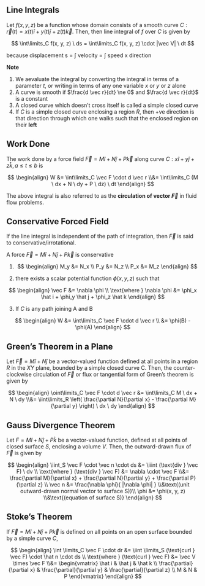 ## Line Integrals

Let $f(x, y, z)$ be a function whose domain consists of a smooth curve $C: \vec r(t) = x(t) \hat i + y(t) \hat j + z(t) \vec k$. Then, then line integral of $f$ over $C$ is given by

$$
\int\limits_C f(x, y, z) \ ds = \int\limits_C f(x, y, z) \cdot |\vec V| \ dt
$$

because displacement s = $\int$ velocity = $\int$ speed x direction

**Note**

1. We aevaluate the integral by converting the integral in terms of a parameter $t$, or writing in terms of any one variable $x$ or $y$ or $z$ alone
2. A curve is smooth if $\frac{d \vec r}{dt} \ne 0$ and $\frac{d \vec r}{dt}$ is a constant
3. A closed curve which doesn’t cross itself is called a simple closed curve
4. If $C$ is a simple closed curve enclosing a region $R$, then +ve direction is that direction through which one walks such that the enclosed region on their **left**

## Work Done

The work done by a force field $\vec F = M \hat i + N \hat j + P \vec k$ along curve $C: x \hat i + y \hat j + z \hat k, a \le t \le b$ is

$$
\begin{align}
W &= \int\limits_C \vec F \cdot d \vec r \\&= \int\limits_C (M \ dx + N \ dy + P \ dz) \ dt
\end{align}
$$

The above integral is also referred to as the **circulation of vector $\vec F$** in fluid flow problems.

## Conservative Forced Field

If the line integral is independent of the path of integration, then $\vec F$ is said to conservative/irrotational.

A force $\vec F = M \hat i + N \hat j + P \vec k$ is conservative

1. $$
   \begin{align}
   M_y &= N_x \\
	 P_y &= N_z \\
	 P_x &= M_z
   \end{align}
   $$

2. there exists a scalar potential function $\phi(x, y, z)$ such that
   
$$
\begin{align}
\vec F &= \nabla \phi \\
\text{where } \nabla \phi &= \phi_x \hat i + \phi_y \hat j + \phi_z \hat k
\end{align}
$$

3. If $C$ is any path joining A and B

$$
\begin{align}
W &= \int\limits_C \vec F \cdot d \vec r \\   &= \phi(B) - \phi(A)
\end{align}
$$

## Green’s Theorem in a Plane

Let $\vec F = M \hat i + N \hat j$ be a vector-valued function defined at all points in a region $R$ in the $XY$ plane, bounded by a simple closed curve C. Then, the counter-clockwise circulation of $\vec F$ or flux or tangential form of Green’s theorem is given by

$$
\begin{align}
\oint\limits_C \vec F \cdot d \vec r &= \int\limits_C M \ dx + N \ dy \\&= \iint\limits_R 
\left( \frac{\partial N}{\partial x} - \frac{\partial M}{\partial y} \right)
\ dx \ dy
\end{align}
$$

## Gauss Divergence Theorem

Let $F = M \hat i + N \hat j + P \hat k$ be a vector-valued function, defined at all points of closed surface $S$, enclosing a volume $V$. Then, the outward-drawn flux of $\vec F$ is given by

$$
\begin{align}
\iint_S \vec F \cdot \vec n \cdot ds &=
\iiint (\text{div } \vec F) \ dv \\
\text{where }
(\text{div } \vec F) &= \nabla \cdot \vec F \\&= \frac{\partial M}{\partial x} + \frac{\partial N}{\partial y} + \frac{\partial P}{\partial z} \\
\vec n &= \frac{\nabla \phi}{ |\nabla \phi| } \\&\text{(unit outward-drawn normal vector to surface S)}\\
\phi &= \phi(x, y, z) \\&\text{(equation of surface S)}
\end{align}
$$

## Stoke’s Theorem

If $\vec F = M \hat i + N \hat j + P \vec k$ is defined on all points on an open surface bounded by a simple curve $C$,

$$
\begin{align}
\int \limits_C \vec F \cdot dr &=
\iint \limits_S (\text{curl } \vec F) \cdot \hat n \cdot ds \\
\text{where }
(\text{curl } \vec F) &= \vec V \times \vec F \\&= \begin{vmatrix}
\hat i & \hat j & \hat k \\
\frac{\partial}{\partial x} & \frac{\partial}{\partial y} & \frac{\partial}{\partial z} \\
M & N & P
\end{vmatrix}
\end{align}
$$

